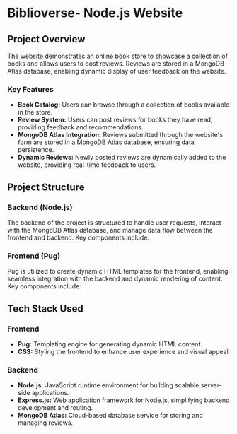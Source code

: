 # Biblioverse- Node.js Website

## Project Overview

The website demonstrates an online book store to showcase a collection of books and allows users to post reviews. Reviews are stored in a MongoDB Atlas database, enabling dynamic display of user feedback on the website.

### Key Features

- **Book Catalog:** Users can browse through a collection of books available in the store.
- **Review System:** Users can post reviews for books they have read, providing feedback and recommendations.
- **MongoDB Atlas Integration:** Reviews submitted through the website's form are stored in a MongoDB Atlas database, ensuring data persistence.
- **Dynamic Reviews:** Newly posted reviews are dynamically added to the website, providing real-time feedback to users.

## Project Structure

### Backend (Node.js)

The backend of the project is structured to handle user requests, interact with the MongoDB Atlas database, and manage data flow between the frontend and backend. Key components include:

### Frontend (Pug)

Pug is utilized to create dynamic HTML templates for the frontend, enabling seamless integration with the backend and dynamic rendering of content. Key components include:

## Tech Stack Used

### Frontend

- **Pug:** Templating engine for generating dynamic HTML content.
- **CSS:** Styling the frontend to enhance user experience and visual appeal.

### Backend

- **Node.js:** JavaScript runtime environment for building scalable server-side applications.
- **Express.js:** Web application framework for Node.js, simplifying backend development and routing.
- **MongoDB Atlas:** Cloud-based database service for storing and managing reviews.

